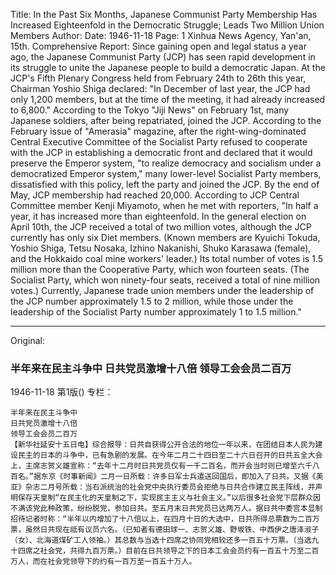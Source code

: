 Title: In the Past Six Months, Japanese Communist Party Membership Has Increased Eighteenfold in the Democratic Struggle; Leads Two Million Union Members
Author:
Date: 1946-11-18
Page: 1
Xinhua News Agency, Yan'an, 15th. Comprehensive Report: Since gaining open and legal status a year ago, the Japanese Communist Party (JCP) has seen rapid development in its struggle to unite the Japanese people to build a democratic Japan. At the JCP's Fifth Plenary Congress held from February 24th to 26th this year, Chairman Yoshio Shiga declared: "In December of last year, the JCP had only 1,200 members, but at the time of the meeting, it had already increased to 6,800." According to the Tokyo "Jiji News" on February 1st, many Japanese soldiers, after being repatriated, joined the JCP. According to the February issue of "Amerasia" magazine, after the right-wing-dominated Central Executive Committee of the Socialist Party refused to cooperate with the JCP in establishing a democratic front and declared that it would preserve the Emperor system, "to realize democracy and socialism under a democratized Emperor system," many lower-level Socialist Party members, dissatisfied with this policy, left the party and joined the JCP. By the end of May, JCP membership had reached 20,000. According to JCP Central Committee member Kenji Miyamoto, when he met with reporters, "In half a year, it has increased more than eighteenfold. In the general election on April 10th, the JCP received a total of two million votes, although the JCP currently has only six Diet members. (Known members are Kyuichi Tokuda, Yoshio Shiga, Tetsu Nosaka, Izhino Nakanishi, Shuko Karasawa (female), and the Hokkaido coal mine workers' leader.) Its total number of votes is 1.5 million more than the Cooperative Party, which won fourteen seats. (The Socialist Party, which won ninety-four seats, received a total of nine million votes.) Currently, Japanese trade union members under the leadership of the JCP number approximately 1.5 to 2 million, while those under the leadership of the Socialist Party number approximately 1 to 1.5 million."



<hr /> 

Original: 


### 半年来在民主斗争中  日共党员激增十八倍  领导工会会员二百万

1946-11-18
第1版()
专栏：

    半年来在民主斗争中
    日共党员激增十八倍
    领导工会会员二百万
    【新华社延安十五日电】综合报导：日共自获得公开合法的地位一年以来，在团结日本人民为建设民主的日本的斗争中，已有急剧的发展。在今年二月二十四日至二十六日召开的日共五全大会上，主席志贺义雄宣称：“去年十二月时日共党员仅有一千二百名，而开会当时则已增至六千八百名。”据东京《时事新闻》二月一日所载：许多日军士兵遣送回国后，即加入了日共。又据《美亚》杂志二月号所载：当右派统治的社会党中央执行委员会拒绝与日共合作建立民主阵线，并声明保存天皇制“在民主化的天皇制之下，实现民主主义与社会主义。”以后很多社会党下层群众因不满该党此种政策，纷纷脱党，参加日共。至五月末日共党员已达两万人。据日共中委宫本显制招待记者时称：“半年以内增加了十八倍以上，在四月十日的大选中，日共所得总票数为二百万票，虽然日共现在祗有议员六名。（已知者有德田球一、志贺义雄、野坂铁、中西伊之唐泽淑子（女）、北海道煤矿工人领袖。）其总数与当选十四席之协同党相较还多一百五十万票。（当选九十四席之社会党，共得九百万票。）目前在日共领导之下的日本工会会员约有一百五十万至二百万人，而在社会党领导下的约有一百万至一百五十万人。
